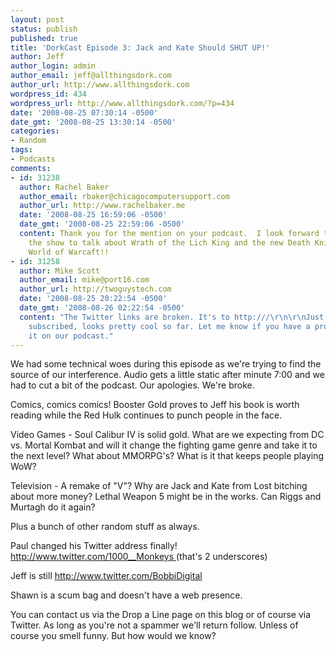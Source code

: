 ```yaml
---
layout: post
status: publish
published: true
title: 'DorkCast Episode 3: Jack and Kate Should SHUT UP!'
author: Jeff
author_login: admin
author_email: jeff@allthingsdork.com
author_url: http://www.allthingsdork.com
wordpress_id: 434
wordpress_url: http://www.allthingsdork.com/?p=434
date: '2008-08-25 07:30:14 -0500'
date_gmt: '2008-08-25 13:30:14 -0500'
categories:
- Random
tags:
- Podcasts
comments:
- id: 31238
  author: Rachel Baker
  author_email: rbaker@chicagocomputersupport.com
  author_url: http://www.rachelbaker.me
  date: '2008-08-25 16:59:06 -0500'
  date_gmt: '2008-08-25 22:59:06 -0500'
  content: Thank you for the mention on your podcast.  I look forward to being on
    the show to talk about Wrath of the Lich King and the new Death Knight class in
    World of Warcaft!!
- id: 31258
  author: Mike Scott
  author_email: mike@port16.com
  author_url: http://twoguystech.com
  date: '2008-08-25 20:22:54 -0500'
  date_gmt: '2008-08-26 02:22:54 -0500'
  content: "The Twitter links are broken. It's to http:///\r\n\r\nJust
    subscribed, looks pretty cool so far. Let me know if you have a promo, I can play
    it on our podcast."
---
```

<p>We had some technical woes during this episode as we're trying to find the source of our interference. Audio gets a little static after minute 7:00 and we had to cut a bit of the podcast. Our apologies. We're broke.</p>
<p>Comics, comics comics! Booster Gold proves to Jeff his book is worth reading while the Red Hulk continues to punch people in the face.</p>
<p>Video Games - Soul Calibur IV is solid gold. What are we expecting from DC vs. Mortal Kombat and will it change the fighting game genre and take it to the next level? What about MMORPG's? What is it that keeps people playing WoW?</p>
<p>Television - A remake of "V"? Why are Jack and Kate from Lost bitching about more money? Lethal Weapon 5 might be in the works. Can Riggs and Murtagh do it again?</p>
<p>Plus a bunch of other random stuff as always.</p>
<p>Paul changed his Twitter address finally! <a href="http:///">http://www.twitter.com/1000__Monkeys</a><a href="http://www.twitter.com/1000__Monkeys" target="_blank"> </a>(that's 2 underscores)</p>
<p>Jeff is still <a href="http://www.twitter.com/BobbiDigital" target="_blank">http://www.twitter.com/BobbiDigital</a></p>
<p>Shawn is a scum bag and doesn't have a web presence.</p>
<p>You can contact us via the Drop a Line page on this blog or of course via Twitter. As long as you're not a spammer we'll return follow. Unless of course you smell funny. But how would we know?</p>
